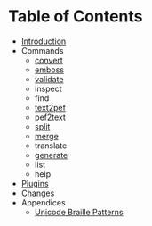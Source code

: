 # Table of Contents #

* [Introduction](UsersGuide.md)
* Commands
  * [convert](Convert.md)
  * [emboss](Emboss.md)
  * [validate](ValidatePef.md)
  * inspect
  * find
  * [text2pef](TextToPef.md)
  * [pef2text](PefToText.md)
  * [split](SplitPef.md)
  * [merge](MergePef.md)
  * translate
  * [generate](GeneratePef.md)
  * list
  * help
* [Plugins](Plugins.md)
* [Changes](changes.md)
* Appendices
  * [Unicode Braille Patterns](UnicodeBraillePatterns.md)